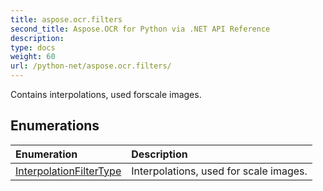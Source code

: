 ```yaml
---
title: aspose.ocr.filters
second_title: Aspose.OCR for Python via .NET API Reference
description: 
type: docs
weight: 60
url: /python-net/aspose.ocr.filters/
---
```



Contains interpolations, used forscale images.

## Enumerations
| Enumeration | Description |
| :- | :- |
|[InterpolationFilterType](/python-net/aspose.ocr.filters/interpolationfiltertype/)|Interpolations, used for scale images.|
